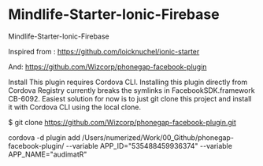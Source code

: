 # Mindlife-Starter-Ionic-Firebase
Mindlife-Starter-Ionic-Firebase

Inspired from :
https://github.com/loicknuchel/ionic-starter

And:
https://github.com/Wizcorp/phonegap-facebook-plugin

Install
This plugin requires Cordova CLI.
Installing this plugin directly from Cordova Registry currently breaks the symlinks in FacebookSDK.framework CB-6092. Easiest solution for now is to just git clone this project and install it with Cordova CLI using the local clone.

$ git clone https://github.com/Wizcorp/phonegap-facebook-plugin.git

cordova -d plugin add /Users/numerized/Work/00_Github/phonegap-facebook-plugin/ --variable APP_ID="535488459936374" --variable APP_NAME="audimatR"
